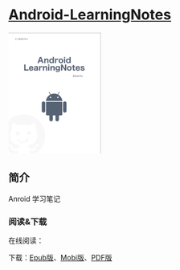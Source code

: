 [Android-LearningNotes]()
===
![cover_smal](/img/cover_small.jpg)


简介
--

Anroid 学习笔记
	
### 阅读&下载
	
在线阅读：[]()

下载：[Epub版]()、[Mobi版]()、[PDF版]()

